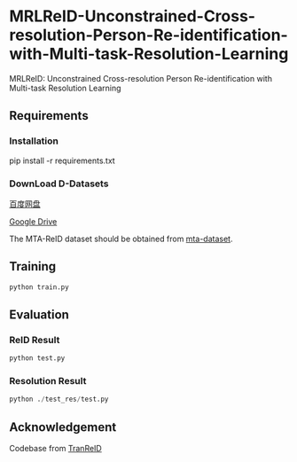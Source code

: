 # MRLReID-Unconstrained-Cross-resolution-Person-Re-identification-with-Multi-task-Resolution-Learning
MRLReID: Unconstrained Cross-resolution Person Re-identification with Multi-task Resolution Learning

## Requirements
### Installation
pip install -r requirements.txt



### DownLoad D-Datasets
[百度网盘](https://pan.baidu.com/s/159Irj5knjNNnHUrvoh8TUA?pwd=yjan)

[Google Drive](https://drive.google.com/drive/folders/1VXGWb5W4YWrw0kIgLH6wlSZkaxXLXc99?usp=drive_link)

The MTA-ReID dataset should be obtained from [mta-dataset](https://github.com/schuar-iosb/mta-dataset).

## Training

```python
python train.py
```

## Evaluation
### ReID Result
```python
python test.py
```
### Resolution Result
```python
python ./test_res/test.py
```


## Acknowledgement
Codebase from [TranReID](https://github.com/damo-cv/TransReID)

